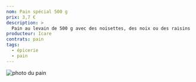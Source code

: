 ```yaml
---
nom: Pain spécial 500 g
prix: 3,7 €
description: >
  Pain au levain de 500 g avec des noisettes, des noix ou des raisins
producteur: Icare
contrats: pain
tags: 
  - épicerie
  - pain
---
```


![photo du pain](./media/pain-special.jpg)
